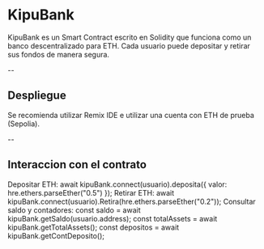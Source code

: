 # KipuBank 

KipuBank es un Smart Contract escrito en Solidity que funciona como un banco descentralizado para ETH. Cada usuario puede depositar y retirar sus fondos de manera segura.

--
##  Despliegue
Se recomienda utilizar Remix IDE e utilizar una cuenta con ETH de prueba (Sepolia).

--
##  Interaccion con el contrato
Depositar ETH: 
  await kipuBank.connect(usuario).deposita({ valor: hre.ethers.parseEther("0.5") });
Retirar ETH:
  await kipuBank.connect(usuario).Retira(hre.ethers.parseEther("0.2"));
Consultar saldo y contadores:
  const saldo = await kipuBank.getSaldo(usuario.address);
  const totalAssets = await kipuBank.getTotalAssets();
  const depositos = await kipuBank.getContDeposito();
